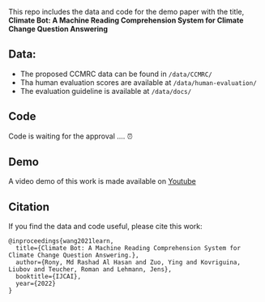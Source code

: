 This repo includes the data and code for the demo paper with the title, **Climate Bot: A Machine Reading Comprehension System for Climate Change Question Answering**

## Data:
* The proposed CCMRC data can be found in ```/data/CCMRC/```
* Tha human evaluation scores are available at ```/data/human-evaluation/```
* The evaluation guideline is available at ```/data/docs/```

## Code
Code is waiting for the approval .... ⏰

## Demo
A video demo of this work is made available on [Youtube](https://youtu.be/DdRh6P4sgQw)

## Citation 
If you find the data and code useful, please cite this work:

```
@inproceedings{wang2021learn,
  title={Climate Bot: A Machine Reading Comprehension System for Climate Change Question Answering.},
  author={Rony, Md Rashad Al Hasan and Zuo, Ying and Kovriguina, Liubov and Teucher, Roman and Lehmann, Jens},
  booktitle={IJCAI},
  year={2022}
}
```
